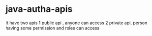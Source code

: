 # java-autha-apis

It have two apis
1 public api , anyone can access
2 private api, person having some permission and roles can access